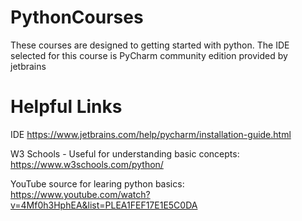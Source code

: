 # PythonCourses
These courses are designed to getting started with python. The IDE selected for this course is PyCharm community edition provided by jetbrains

# Helpful Links
IDE
https://www.jetbrains.com/help/pycharm/installation-guide.html

W3 Schools - Useful for understanding basic concepts:
https://www.w3schools.com/python/

YouTube source for learing python basics:
https://www.youtube.com/watch?v=4Mf0h3HphEA&list=PLEA1FEF17E1E5C0DA


